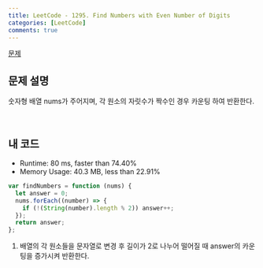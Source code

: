 ```yaml
---
title: LeetCode - 1295. Find Numbers with Even Number of Digits
categories: [LeetCode]
comments: true
---
```


[문제](https://leetcode.com/problems/find-numbers-with-even-number-of-digits/)

## 문제 설명

숫자형 배열 nums가 주어지며, 각 원소의 자릿수가 짝수인 경우 카운팅 하여 반환한다.

<br>

## 내 코드

- Runtime: 80 ms, faster than 74.40%
- Memory Usage: 40.3 MB, less than 22.91%

```js
var findNumbers = function (nums) {
  let answer = 0;
  nums.forEach((number) => {
    if (!(String(number).length % 2)) answer++;
  });
  return answer;
};
```

1. 배열의 각 원소들을 문자열로 변경 후 길이가 2로 나누어 떨어질 때 answer의 카운팅을 증가시켜 반환한다.
